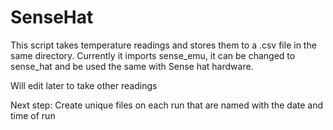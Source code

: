 # SenseHat
This script takes temperature readings and stores them to a .csv file in the same directory. 
Currently it imports sense_emu, it can be changed to sense_hat and be used the same with Sense hat hardware.  

Will edit later to take other readings

Next step:
  Create unique files on each run that are named with the date and time of run
